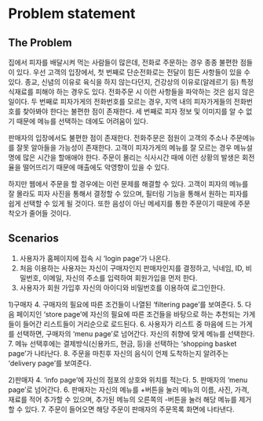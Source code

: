# Problem statement

## The Problem


집에서 피자를 배달시켜 먹는 사람들이 많은데, 전화로 주문하는 경우 종종 불편한 점들이 있다. 우선 고객의 입장에서, 첫 번째로 단순전화로는 전달이 힘든 사항들이 있을 수 있다. 종교, 신념의 이유로 육식을 하지 않는다던지, 건강상의 이유로(알레르기 등) 특정 식재료를 피해야 하는 경우도 있다. 전화주문 시 이런 사항들을 파악하는 것은 쉽지 않은 일이다. 두 번째로 피자가게의 전화번호를 모르는 경우, 지역 내의 피자가게들의 전화번호를 찾아봐야 한다는 불편한 점이 존재한다. 세 번째로 피자 정보 및 이미지를 알 수 없기 때문에 메뉴를 선택하는 데에도 어려움이 있다.

판매자의 입장에서도 불편한 점이 존재한다. 전화주문은 점원이 고객의 주소나 주문메뉴를 잘못 알아들을 가능성이 존재한다. 고객이 피자가게의 메뉴를 잘 모르는 경우 메뉴설명에 많은 시간을 할애애야 한다. 주문이 몰리는 식사시간 때에 이런 상황의 발생은 회전율을 떨어뜨리기 때문에 매출에도 악영향이 있을 수 있다. 

하지만 웹에서 주문을 할 경우에는 이런 문제를 해결할 수 있다. 고객이 피자의 메뉴를 잘 몰라도 피자 사진을 통해서 결정할 수 있으며, 필터링 기능을 통해서 원하는 피자를 쉽게 선택할 수 있게 될 것이다. 또한 음성이 아닌 메세지를 통한 주문이기 때문에 주문착오가 줄어들 것이다.

 


## Scenarios
1. 사용자가 홈페이지에 접속 시 ‘login page’가 나온다. 
2. 처음 이용하는 사용자는 자신이 구매자인지 판매자인지를 결정하고, 닉네임, ID, 비밀번호, 이메일, 자신의 주소를 입력하여 회원가입을 먼저 한다. 
3. 사용자가 회원 가입후 자신의 아이디와 비밀번호를 이용하여 로그인한다. 

1)구매자
4. 구매자의 필요에 따른 조건들이 나열된 ‘filtering page’를 보여준다. 
5. 다음 페이지인 ‘store page’에 자신의 필요에 따른 조건들을 바탕으로 하는 추천되는 가게들이 들어간 리스트들이 거리순으로 로드된다. 
6. 사용자가 리스트 중 마음에 드는 가게를 선택하면, 구매자의 ‘menu page’로 넘어간다. 자신의 취향에 맞게 메뉴를 선택한다. 
7. 메뉴 선택후에는 결제방식(신용카드, 현금, 등)을 선택하는 ‘shopping basket page’가 나타난다. 
8. 주문을 마친후 자신의 음식이 언제 도착하는지 알려주는 ‘delivery page’를 보여준다. 

2)판매자
4. ‘info page’에 자신의 점포의 상호와 위치를 적는다. 
5. 판매자의 ‘menu page’로 넘어간다. 
6. 판매자는 자신의 메뉴를 +버튼을 눌러 메뉴의 이름, 사진, 가격, 재료를 적어 추가할 수 있으며, 추가된 메뉴의 오른쪽의 -버튼을 눌러 해당 메뉴를 제거할 수 있다. 
7. 주문이 들어오면 해당 주문이 판매자의 주문목록 화면에 나타낸다.

